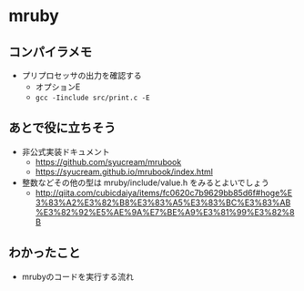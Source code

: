 # mruby
## コンパイラメモ
* プリプロセッサの出力を確認する
  * オプションE
  * `gcc -Iinclude src/print.c -E`

## あとで役に立ちそう
* 非公式実装ドキュメント
  * https://github.com/syucream/mrubook
  * https://syucream.github.io/mrubook/index.html
* 整数などその他の型は mruby/include/value.h をみるとよいでしょう
  * http://qiita.com/cubicdaiya/items/fc0620c7b9629bb85d6f#hoge%E3%83%A2%E3%82%B8%E3%83%A5%E3%83%BC%E3%83%AB%E3%82%92%E5%AE%9A%E7%BE%A9%E3%81%99%E3%82%8B

## わかったこと
* mrubyのコードを実行する流れ
